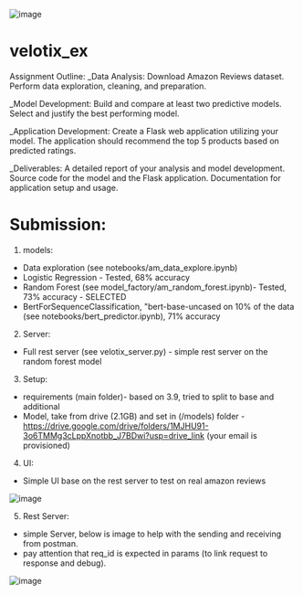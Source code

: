 ![image](https://github.com/konnir/velotix_ex/assets/119952960/e4c6bb61-80ba-48a4-8b8c-4b8ab8818c74)

# velotix_ex

Assignment Outline:
_Data Analysis:
Download Amazon Reviews dataset.
Perform data exploration, cleaning, and preparation.

_Model Development:
Build and compare at least two predictive models.
Select and justify the best performing model.

_Application Development:
Create a Flask web application utilizing your model.
The application should recommend the top 5 products based on predicted ratings.

_Deliverables:
A detailed report of your analysis and model development.
Source code for the model and the Flask application.
Documentation for application setup and usage.

# Submission:

1. models:
-  Data exploration (see notebooks/am_data_explore.ipynb)
-  Logistic Regression - Tested, 68% accuracy
-  Random Forest (see model_factory/am_random_forest.ipynb)- Tested, 73% accuracy - SELECTED
-  BertForSequenceClassification, "bert-base-uncased on 10% of the data (see notebooks/bert_predictor.ipynb), 71% accuracy

2. Server:
- Full rest server (see velotix_server.py) - simple rest server on the random forest model

3. Setup:
- requirements (main folder)- based on 3.9, tried to split to base and additional
- Model, take from drive (2.1GB) and set in  (/models) folder - https://drive.google.com/drive/folders/1MJHU91-3o6TMMg3cLppXnotbb_J7BDwi?usp=drive_link (your email is provisioned)

4. UI:
- Simple UI base on the rest server to test on real amazon reviews
  
![image](https://github.com/konnir/velotix_ex/assets/119952960/789c614e-0bac-48a4-83a7-cd48ad4bde95)

5. Rest Server:
- simple Server, below is image to help with the sending and receiving from postman.
- pay attention that req_id is expected in params (to link request to response and debug).
  
![image](https://github.com/konnir/velotix_ex/assets/119952960/bb24ec02-9251-43d3-9431-76486f127788)


